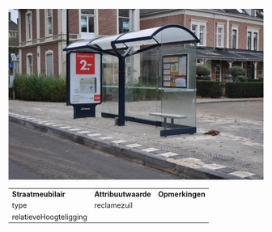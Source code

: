 ![](media/3786622b269169b09ab76f2916ad98d23457d2c4.jpg)

|                        |                     |                 |
|------------------------|---------------------|-----------------|
| **Straatmeubilair**    | **Attribuutwaarde** | **Opmerkingen** |
| type                   | reclamezuil         |                 |
| relatieveHoogteligging |                     |                 |
